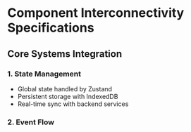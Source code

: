 # Component Interconnectivity Specifications

## Core Systems Integration

### 1. State Management
- Global state handled by Zustand
- Persistent storage with IndexedDB
- Real-time sync with backend services

### 2. Event Flow